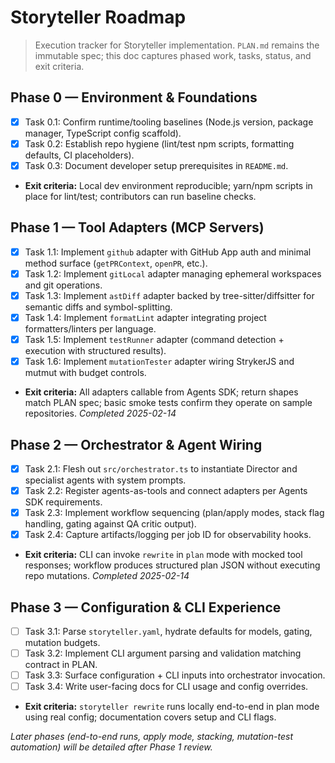 # Storyteller Roadmap

> Execution tracker for Storyteller implementation. `PLAN.md` remains the immutable spec; this doc captures phased work, tasks, status, and exit criteria.

## Phase 0 — Environment & Foundations

- [x] Task 0.1: Confirm runtime/tooling baselines (Node.js version, package manager, TypeScript config scaffold).
- [x] Task 0.2: Establish repo hygiene (lint/test npm scripts, formatting defaults, CI placeholders).
- [x] Task 0.3: Document developer setup prerequisites in `README.md`.
- **Exit criteria:** Local dev environment reproducible; yarn/npm scripts in place for lint/test; contributors can run baseline checks.

## Phase 1 — Tool Adapters (MCP Servers)

- [x] Task 1.1: Implement `github` adapter with GitHub App auth and minimal method surface (`getPRContext`, `openPR`, etc.).
- [x] Task 1.2: Implement `gitLocal` adapter managing ephemeral workspaces and git operations.
- [x] Task 1.3: Implement `astDiff` adapter backed by tree-sitter/diffsitter for semantic diffs and symbol-splitting.
- [x] Task 1.4: Implement `formatLint` adapter integrating project formatters/linters per language.
- [x] Task 1.5: Implement `testRunner` adapter (command detection + execution with structured results).
- [x] Task 1.6: Implement `mutationTester` adapter wiring StrykerJS and mutmut with budget controls.
- **Exit criteria:** All adapters callable from Agents SDK; return shapes match PLAN spec; basic smoke tests confirm they operate on sample repositories. _Completed 2025-02-14_

## Phase 2 — Orchestrator & Agent Wiring

- [x] Task 2.1: Flesh out `src/orchestrator.ts` to instantiate Director and specialist agents with system prompts.
- [x] Task 2.2: Register agents-as-tools and connect adapters per Agents SDK requirements.
- [x] Task 2.3: Implement workflow sequencing (plan/apply modes, stack flag handling, gating against QA critic output).
- [x] Task 2.4: Capture artifacts/logging per job ID for observability hooks.
- **Exit criteria:** CLI can invoke `rewrite` in `plan` mode with mocked tool responses; workflow produces structured plan JSON without executing repo mutations. _Completed 2025-02-14_

## Phase 3 — Configuration & CLI Experience

- [ ] Task 3.1: Parse `storyteller.yaml`, hydrate defaults for models, gating, mutation budgets.
- [ ] Task 3.2: Implement CLI argument parsing and validation matching contract in PLAN.
- [ ] Task 3.3: Surface configuration + CLI inputs into orchestrator invocation.
- [ ] Task 3.4: Write user-facing docs for CLI usage and config overrides.
- **Exit criteria:** `storyteller rewrite` runs locally end-to-end in plan mode using real config; documentation covers setup and CLI flags.

_Later phases (end-to-end runs, apply mode, stacking, mutation-test automation) will be detailed after Phase 1 review._
